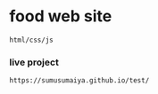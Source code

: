 # food web site 
  
    html/css/js
    
### live project 
  
    https://sumusumaiya.github.io/test/
